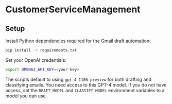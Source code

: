 # CustomerServiceManagement


## Setup

Install Python dependencies required for the Gmail draft automation:

```bash
pip install -r requirements.txt
```

Set your OpenAI credentials:

```bash
export OPENAI_API_KEY=<your-key>
```

The scripts default to using `gpt-4-1106-preview` for both drafting and
classifying emails. You need access to this GPT-4 model. If you do not have
access, set the `DRAFT_MODEL` and `CLASSIFY_MODEL` environment variables to a
model you can use.

